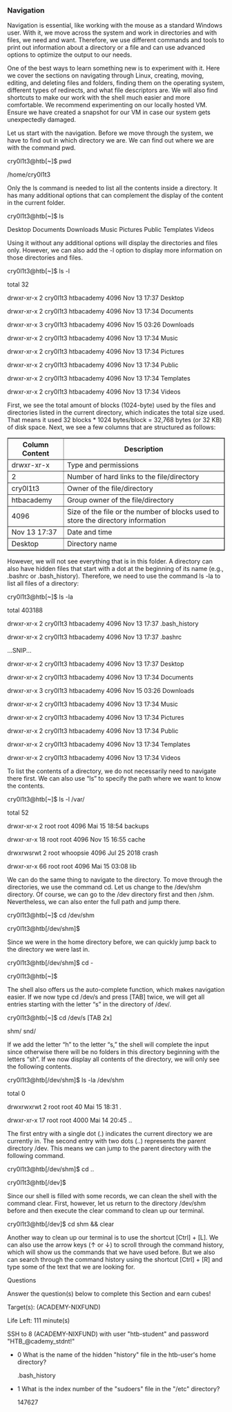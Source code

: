 <h3>Navigation</h3

Navigation is essential, like working with the mouse as a standard Windows user. With it, we move across the system and work in directories and with files, we need and want. Therefore, we use different commands and tools to print out information about a directory or a file and can use advanced options to optimize the output to our needs.

One of the best ways to learn something new is to experiment with it. Here we cover the sections on navigating through Linux, creating, moving, editing, and deleting files and folders, finding them on the operating system, different types of redirects, and what file descriptors are. We will also find shortcuts to make our work with the shell much easier and more comfortable. We recommend experimenting on our locally hosted VM. Ensure we have created a snapshot for our VM in case our system gets unexpectedly damaged.

Let us start with the navigation. Before we move through the system, we have to find out in which directory we are. We can find out where we are with the command pwd.

cry0l1t3@htb[~]$ pwd

/home/cry0l1t3

Only the ls command is needed to list all the contents inside a directory. It has many additional options that can complement the display of the content in the current folder.

cry0l1t3@htb[~]$ ls

Desktop Documents Downloads Music Pictures Public Templates Videos

Using it without any additional options will display the directories and files only. However, we can also add the -l option to display more information on those directories and files.

cry0l1t3@htb[~]$ ls -l

total 32

drwxr-xr-x 2 cry0l1t3 htbacademy 4096 Nov 13 17:37 Desktop

drwxr-xr-x 2 cry0l1t3 htbacademy 4096 Nov 13 17:34 Documents

drwxr-xr-x 3 cry0l1t3 htbacademy 4096 Nov 15 03:26 Downloads

drwxr-xr-x 2 cry0l1t3 htbacademy 4096 Nov 13 17:34 Music

drwxr-xr-x 2 cry0l1t3 htbacademy 4096 Nov 13 17:34 Pictures

drwxr-xr-x 2 cry0l1t3 htbacademy 4096 Nov 13 17:34 Public

drwxr-xr-x 2 cry0l1t3 htbacademy 4096 Nov 13 17:34 Templates

drwxr-xr-x 2 cry0l1t3 htbacademy 4096 Nov 13 17:34 Videos

First, we see the total amount of blocks (1024-byte) used by the files and directories listed in the current directory, which indicates the total size used. That means it used 32 blocks \* 1024 bytes/block = 32,768 bytes (or 32 KB) of disk space. Next, we see a few columns that are structured as follows:

<table border="1" cellpadding="6" cellspacing="0">
  <thead>
    <tr>
      <th>Column Content</th>
      <th>Description</th>
    </tr>
  </thead>
  <tbody>
    <tr>
      <td>drwxr-xr-x</td>
      <td>Type and permissions</td>
    </tr>
    <tr>
      <td>2</td>
      <td>Number of hard links to the file/directory</td>
    </tr>
    <tr>
      <td>cry0l1t3</td>
      <td>Owner of the file/directory</td>
    </tr>
    <tr>
      <td>htbacademy</td>
      <td>Group owner of the file/directory</td>
    </tr>
    <tr>
      <td>4096</td>
      <td>Size of the file or the number of blocks used to store the directory information</td>
    </tr>
    <tr>
      <td>Nov 13 17:37</td>
      <td>Date and time</td>
    </tr>
    <tr>
      <td>Desktop</td>
      <td>Directory name</td>
    </tr>
  </tbody>
</table>

However, we will not see everything that is in this folder. A directory can also have hidden files that start with a dot at the beginning of its name (e.g., .bashrc or .bash_history). Therefore, we need to use the command ls -la to list all files of a directory:

cry0l1t3@htb[~]$ ls -la

total 403188

drwxr-xr-x 2 cry0l1t3 htbacademy 4096 Nov 13 17:37 .bash_history

drwxr-xr-x 2 cry0l1t3 htbacademy 4096 Nov 13 17:37 .bashrc

...SNIP...

drwxr-xr-x 2 cry0l1t3 htbacademy 4096 Nov 13 17:37 Desktop

drwxr-xr-x 2 cry0l1t3 htbacademy 4096 Nov 13 17:34 Documents

drwxr-xr-x 3 cry0l1t3 htbacademy 4096 Nov 15 03:26 Downloads

drwxr-xr-x 2 cry0l1t3 htbacademy 4096 Nov 13 17:34 Music

drwxr-xr-x 2 cry0l1t3 htbacademy 4096 Nov 13 17:34 Pictures

drwxr-xr-x 2 cry0l1t3 htbacademy 4096 Nov 13 17:34 Public

drwxr-xr-x 2 cry0l1t3 htbacademy 4096 Nov 13 17:34 Templates

drwxr-xr-x 2 cry0l1t3 htbacademy 4096 Nov 13 17:34 Videos

To list the contents of a directory, we do not necessarily need to navigate there first. We can also use “ls” to specify the path where we want to know the contents.

cry0l1t3@htb[~]$ ls -l /var/

total 52

drwxr-xr-x 2 root root 4096 Mai 15 18:54 backups

drwxr-xr-x 18 root root 4096 Nov 15 16:55 cache

drwxrwsrwt 2 root whoopsie 4096 Jul 25 2018 crash

drwxr-xr-x 66 root root 4096 Mai 15 03:08 lib

<SNIP>

We can do the same thing to navigate to the directory. To move through the directories, we use the command cd. Let us change to the /dev/shm directory. Of course, we can go to the /dev directory first and then /shm. Nevertheless, we can also enter the full path and jump there.

cry0l1t3@htb[~]$ cd /dev/shm

cry0l1t3@htb[/dev/shm]$

Since we were in the home directory before, we can quickly jump back to the directory we were last in.

cry0l1t3@htb[/dev/shm]$ cd -

cry0l1t3@htb[~]$

The shell also offers us the auto-complete function, which makes navigation easier. If we now type cd /dev/s and press [TAB] twice, we will get all entries starting with the letter “s” in the directory of /dev/.

cry0l1t3@htb[~]$ cd /dev/s [TAB 2x]

shm/ snd/

If we add the letter “h” to the letter “s,” the shell will complete the input since otherwise there will be no folders in this directory beginning with the letters “sh”. If we now display all contents of the directory, we will only see the following contents.

cry0l1t3@htb[/dev/shm]$ ls -la /dev/shm

total 0

drwxrwxrwt 2 root root 40 Mai 15 18:31 .

drwxr-xr-x 17 root root 4000 Mai 14 20:45 ..

The first entry with a single dot (.) indicates the current directory we are currently in. The second entry with two dots (..) represents the parent directory /dev. This means we can jump to the parent directory with the following command.

cry0l1t3@htb[/dev/shm]$ cd ..

cry0l1t3@htb[/dev]$

Since our shell is filled with some records, we can clean the shell with the command clear. First, however, let us return to the directory /dev/shm before and then execute the clear command to clean up our terminal.

cry0l1t3@htb[/dev]$ cd shm && clear

Another way to clean up our terminal is to use the shortcut [Ctrl] + [L]. We can also use the arrow keys (↑ or ↓) to scroll through the command history, which will show us the commands that we have used before. But we also can search through the command history using the shortcut [Ctrl] + [R] and type some of the text that we are looking for.

Questions

Answer the question(s) below to complete this Section and earn cubes!

Target(s): (ACADEMY-NIXFUND)

Life Left: 111 minute(s)

SSH to 8 (ACADEMY-NIXFUND) with user "htb-student" and password "HTB\_@cademy_stdnt!"

- 0 What is the name of the hidden "history" file in the htb-user's home directory?

  .bash_history

- 1 What is the index number of the "sudoers" file in the "/etc" directory?

  147627
